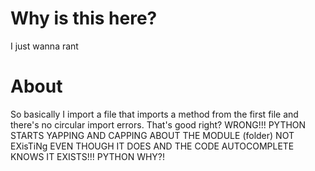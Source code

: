 # Why is this here?
I just wanna rant

# About
So basically I import a file that imports a method from the first file and there's no circular import errors. That's good right? WRONG!!! PYTHON STARTS YAPPING AND CAPPING ABOUT THE MODULE (folder) NOT EXisTiNg EVEN THOUGH IT DOES AND THE CODE AUTOCOMPLETE KNOWS IT EXISTS!!! PYTHON WHY?!
